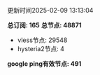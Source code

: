 更新时间2025-02-09 13:13:04

**总订阅: 165**
**总节点: 48871**
- vless节点: 29548
- hysteria2节点: 4

**google ping有效节点: 491**
